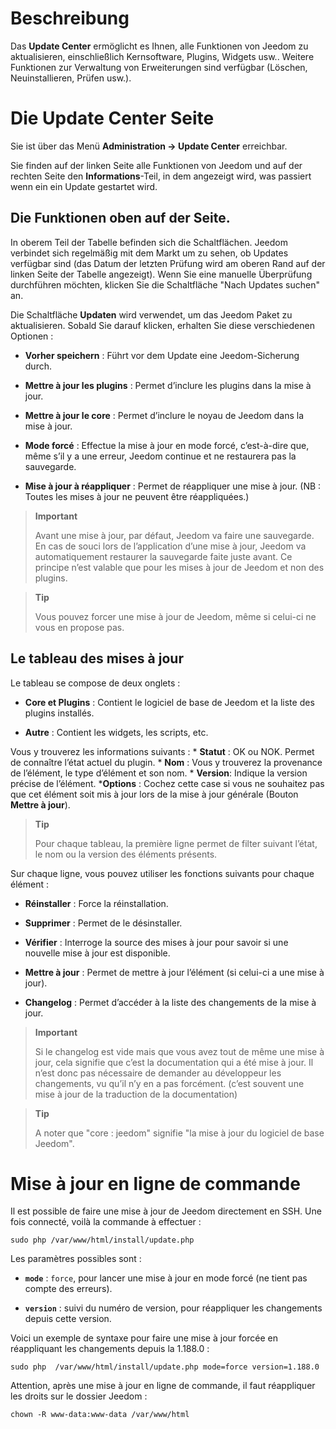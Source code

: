 Beschreibung 
===========

Das **Update Center** ermöglicht es Ihnen, alle Funktionen von Jeedom zu
aktualisieren, einschließlich Kernsoftware, Plugins, Widgets usw.. Weitere
Funktionen zur Verwaltung von Erweiterungen sind verfügbar (Löschen,
Neuinstallieren, Prüfen usw.).

Die Update Center Seite
================================

Sie ist über das Menü **Administration → Update Center**
erreichbar.

Sie finden auf der linken Seite alle Funktionen von Jeedom und auf der rechten Seite den **Informations**-Teil, in dem angezeigt wird, was passiert wenn ein ein Update gestartet wird.

Die Funktionen oben auf der Seite.
---------------------------------

In oberem Teil der Tabelle befinden sich die Schaltflächen. Jeedom
verbindet sich regelmäßig mit dem Markt um zu sehen, ob Updates
verfügbar sind (das Datum der letzten Prüfung wird am oberen Rand auf der
linken Seite der Tabelle angezeigt). Wenn Sie eine manuelle Überprüfung
durchführen möchten, klicken Sie die Schaltfläche "Nach Updates suchen" an.

Die Schaltfläche **Updaten** wird verwendet, um das Jeedom Paket zu aktualisieren. Sobald Sie darauf klicken, erhalten Sie diese verschiedenen Optionen :

-   **Vorher speichern** : Führt vor dem Update eine Jeedom-Sicherung 
    durch.

-   **Mettre à jour les plugins** : Permet d’inclure les plugins dans la
    mise à jour.

-   **Mettre à jour le core** : Permet d’inclure le noyau de Jeedom dans
    la mise à jour.

-   **Mode forcé** : Effectue la mise à jour en mode forcé, c’est-à-dire
    que, même s’il y a une erreur, Jeedom continue et ne restaurera pas
    la sauvegarde.

-   **Mise à jour à réappliquer** : Permet de réappliquer une mise
    à jour. (NB : Toutes les mises à jour ne peuvent être réappliquées.)

> **Important**
>
> Avant une mise à jour, par défaut, Jeedom va faire une sauvegarde. En
> cas de souci lors de l’application d’une mise à jour, Jeedom va
> automatiquement restaurer la sauvegarde faite juste avant. Ce principe
> n’est valable que pour les mises à jour de Jeedom et non des plugins.

> **Tip**
>
> Vous pouvez forcer une mise à jour de Jeedom, même si celui-ci ne vous
> en propose pas.

Le tableau des mises à jour 
---------------------------

Le tableau se compose de deux onglets :

-   **Core et Plugins** : Contient le logiciel de base de Jeedom et la
    liste des plugins installés.

-   **Autre** : Contient les widgets, les scripts, etc.

Vous y trouverez les informations suivants : \* **Statut** : OK ou NOK.
Permet de connaître l’état actuel du plugin. \* **Nom** : Vous y
trouverez la provenance de l’élément, le type d’élément et son nom. \*
**Version**: Indique la version précise de l’élément. \***Options** :
Cochez cette case si vous ne souhaitez pas que cet élément soit mis à
jour lors de la mise à jour générale (Bouton **Mettre à jour**).

> **Tip**
>
> Pour chaque tableau, la première ligne permet de filter suivant
> l’état, le nom ou la version des éléments présents.

Sur chaque ligne, vous pouvez utiliser les fonctions suivants pour
chaque élément :

-   **Réinstaller** : Force la réinstallation.

-   **Supprimer** : Permet de le désinstaller.

-   **Vérifier** : Interroge la source des mises à jour pour savoir si
    une nouvelle mise à jour est disponible.

-   **Mettre à jour** : Permet de mettre à jour l’élément (si celui-ci a
    une mise à jour).

-   **Changelog** : Permet d’accéder à la liste des changements de la
    mise à jour.

> **Important**
>
> Si le changelog est vide mais que vous avez tout de même une mise à
> jour, cela signifie que c’est la documentation qui a été mise à jour.
> Il n’est donc pas nécessaire de demander au développeur les
> changements, vu qu’il n’y en a pas forcément. (c’est souvent une mise
> à jour de la traduction de la documentation)

> **Tip**
>
> A noter que "core : jeedom" signifie "la mise à jour du logiciel de
> base Jeedom".

Mise à jour en ligne de commande 
================================

Il est possible de faire une mise à jour de Jeedom directement en SSH.
Une fois connecté, voilà la commande à effectuer :

    sudo php /var/www/html/install/update.php

Les paramètres possibles sont :

-   **`mode`** : `force`, pour lancer une mise à jour en mode forcé (ne
    tient pas compte des erreurs).

-   **`version`** : suivi du numéro de version, pour réappliquer les
    changements depuis cette version.

Voici un exemple de syntaxe pour faire une mise à jour forcée en
réappliquant les changements depuis la 1.188.0 :

    sudo php  /var/www/html/install/update.php mode=force version=1.188.0

Attention, après une mise à jour en ligne de commande, il faut
réappliquer les droits sur le dossier Jeedom :

    chown -R www-data:www-data /var/www/html
